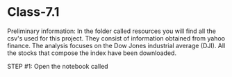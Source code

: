 # Class-7.1

Preliminary information:
In the folder called resources you will find all the csv's used for this project. They consist of information obtained from yahoo finance.
The analysis focuses on the Dow Jones industrial average (DJI). All the stocks that compose the index have been downloaded.

STEP #1:
Open the notebook called